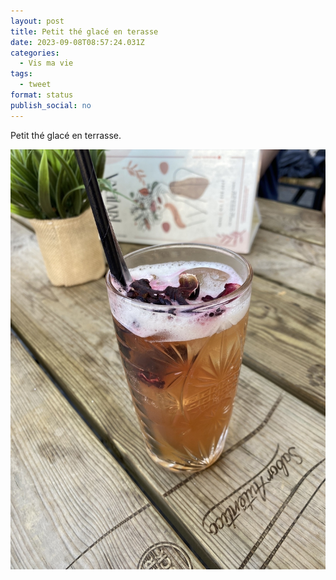 ```yaml
---
layout: post
title: Petit thé glacé en terasse
date: 2023-09-08T08:57:24.031Z
categories:
  - Vis ma vie
tags:
  - tweet
format: status
publish_social: no
---
```

Petit thé glacé en terrasse.

![](/contents/uploads/73d4ffce5e.jpg)